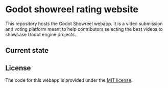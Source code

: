 # Godot showreel rating website

This repository hosts the Godot Showreel webapp. It is a video submission and
voting platform meant to help contributors selecting the best videos to
showcase Godot engine projects.


## Current state



## License

The code for this webapp is provided under the [MIT license](LICENSE.txt).
